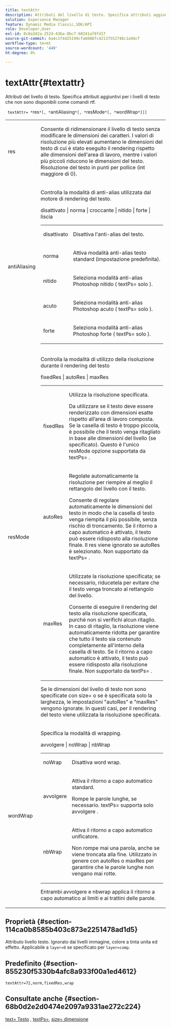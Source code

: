 ```yaml
---
title: textAttr
description: Attributi del livello di testo. Specifica attributi aggiuntivi per i livelli di testo che non sono disponibili come comandi rtf.
solution: Experience Manager
feature: Dynamic Media Classic,SDK/API
role: Developer,User
exl-id: 0c8a3d2a-2524-436a-8bc7-60241af0fd17
source-git-commit: 6a4c1f4425199cfa6088fc42137552748c1a9dcf
workflow-type: tm+mt
source-wordcount: '449'
ht-degree: 0%

---
```


# textAttr{#textattr}

Attributi del livello di testo. Specifica attributi aggiuntivi per i livelli di testo che non sono disponibili come comandi rtf.

` textAttr= *`res`*[, *`antiAliasing`*[, *`resMode`*[, *`wordWrap`*]]]`

<table id="simpletable_0072BF7DF52B4959A14EDEF60A6EBDEE"> 
 <tr class="strow"> 
  <td class="stentry"> <p> <span class="codeph"> <span class="varname"> res </span> </span> </p> </td> 
  <td class="stentry"> <p>Consente di ridimensionare il livello di testo senza modificare le dimensioni dei caratteri. I valori di risoluzione più elevati aumentano le dimensioni del testo di cui è stato eseguito il rendering rispetto alle dimensioni dell'area di lavoro, mentre i valori più piccoli riducono le dimensioni del testo. Risoluzione del testo in punti per pollice (int maggiore di 0). </p> </td> 
 </tr> 
 <tr class="strow"> 
  <td class="stentry"> <p> <span class="codeph"> <span class="varname"> antiAliasing </span> </span> </p> </td> 
  <td class="stentry"> <p>Controlla la modalità di anti-alias utilizzata dal motore di rendering del testo. </p> <p> <span class="codeph"> disattivato | norma | croccante | nitido | forte | liscia </span> </p> <p> 
    <table id="simpletable_AE2331118FCA4BC7877233E287CED6A4"> 
     <tr class="strow"> 
      <td class="stentry"> <p> <span class="codeph"> disattivato </span> </p> </td> 
      <td class="stentry"> <p>Disattiva l'anti-alias del testo. </p> </td> 
     </tr> 
     <tr class="strow"> 
      <td class="stentry"> <p> <span class="codeph"> norma </span> </p> </td> 
      <td class="stentry"> <p>Attiva modalità anti-alias testo standard (impostazione predefinita). </p> </td> 
     </tr> 
     <tr class="strow"> 
      <td class="stentry"> <p> <span class="codeph"> nitido </span> </p> </td> 
      <td class="stentry"> <p>Seleziona modalità anti-alias Photoshop <span class="codeph"> nitido </span> ( <span class="codeph"> textPs= </span> solo ). </p> </td> 
     </tr> 
     <tr class="strow"> 
      <td class="stentry"> <p> <span class="codeph"> acuto </span> </p> </td> 
      <td class="stentry"> <p>Seleziona modalità anti-alias Photoshop <span class="codeph"> acuto </span> ( <span class="codeph"> textPs= </span> solo ). </p> </td> 
     </tr> 
     <tr class="strow"> 
      <td class="stentry"> <p> <span class="codeph"> forte </span> </p> </td> 
      <td class="stentry"> <p>Seleziona modalità anti-alias Photoshop <span class="codeph"> forte </span> ( <span class="codeph"> textPs= </span> solo ). </p> </td> 
     </tr> 
    </table> </p> </td> 
 </tr> 
 <tr class="strow"> 
  <td class="stentry"> <p> <span class="codeph"> <span class="varname"> resMode </span> </span> </p> </td> 
  <td class="stentry"> <p>Controlla la modalità di utilizzo della risoluzione durante il rendering del testo </p> <p> <span class="codeph"> fixedRes | autoRes | maxRes </span> </p> <p> 
    <table id="simpletable_2CFC06DB37154C7C92614FDF7A818DB5"> 
     <tr class="strow"> 
      <td class="stentry"> <p> <span class="codeph"> fixedRes </span> </p> </td> 
      <td class="stentry"> <p>Utilizza la risoluzione specificata. </p> <p>Da utilizzare se il testo deve essere renderizzato con dimensioni esatte rispetto all’area di lavoro composta. Se la casella di testo è troppo piccola, è possibile che il testo venga ritagliato in base alle dimensioni del livello (se specificato). Questo è l'unico <span class="varname"> resMode </span> opzione supportata da <span class="codeph"> textPs= </span>. </p> </td> 
     </tr> 
     <tr class="strow"> 
      <td class="stentry"> <p> <span class="codeph"> autoRes </span> </p> </td> 
      <td class="stentry"> <p>Regolate automaticamente la risoluzione per riempire al meglio il rettangolo del livello con il testo. </p> <p>Consente di regolare automaticamente le dimensioni del testo in modo che la casella di testo venga riempita il più possibile, senza rischio di troncamento. Se il ritorno a capo automatico è attivato, il testo può essere ridisposto alla risoluzione finale. Il <span class="varname"> res </span> viene ignorato se <span class="codeph"> autoRes </span> è selezionato. Non supportato da <span class="codeph"> textPs= </span>. </p> </td> 
     </tr> 
     <tr class="strow"> 
      <td class="stentry"> <p> <span class="codeph"> maxRes </span> </p> </td> 
      <td class="stentry"> <p>Utilizzate la risoluzione specificata; se necessario, riducetela per evitare che il testo venga troncato al rettangolo del livello. </p> <p>Consente di eseguire il rendering del testo alla risoluzione specificata, purché non si verifichi alcun ritaglio. In caso di ritaglio, la risoluzione viene automaticamente ridotta per garantire che tutto il testo sia contenuto completamente all'interno della casella di testo. Se il ritorno a capo automatico è attivato, il testo può essere ridisposto alla risoluzione finale. Non supportato da <span class="codeph"> textPs= </span>. </p> </td> 
     </tr> 
    </table> </p> <p>Se le dimensioni del livello di testo non sono specificate con size= o se è specificata solo la larghezza, le impostazioni "autoRes" e "maxRes" vengono ignorate. In questi casi, per il rendering del testo viene utilizzata la risoluzione specificata. </p> </td> 
 </tr> 
 <tr class="strow"> 
  <td class="stentry"> <p> <span class="codeph"> <span class="varname"> wordWrap </span> </span> </p> </td> 
  <td class="stentry"> <p>Specifica la modalità di wrapping. </p> <p> <span class="codeph"> avvolgere | noWrap | nbWrap </span> </p> <p> 
    <table id="simpletable_FF2510E029EC41E29BC30D9FC2923EA3"> 
     <tr class="strow"> 
      <td class="stentry"> <p> <span class="codeph"> noWrap </span> </p> </td> 
      <td class="stentry"> <p>Disattiva word wrap. </p> </td> 
     </tr> 
     <tr class="strow"> 
      <td class="stentry"> <p> <span class="codeph"> avvolgere </span> </p> </td> 
      <td class="stentry"> <p>Attiva il ritorno a capo automatico standard. </p> <p>Rompe le parole lunghe, se necessario. <span class="codeph"> textPs= </span> supporta solo <span class="codeph"> avvolgere </span>. </p> </td> 
     </tr> 
     <tr class="strow"> 
      <td class="stentry"> <p> <span class="codeph"> nbWrap </span> </p> </td> 
      <td class="stentry"> <p>Attiva il ritorno a capo automatico unificatore. </p> <p>Non rompe mai una parola, anche se viene troncata alla fine. Utilizzato in genere con <span class="codeph"> autoRes </span> o <span class="codeph"> maxRes </span> per garantire che le parole lunghe non vengano mai rotte. </p> </td> 
     </tr> 
    </table> </p> <p>Entrambi <span class="codeph"> avvolgere </span> e <span class="codeph"> nbwrap </span> applica il ritorno a capo automatico ai limiti e ai trattini delle parole. </p> </td> 
 </tr> 
</table>

## Proprietà {#section-114ca0b8585b403c873e2251478ad1d5}

Attributo livello testo. Ignorato dai livelli immagine, colore a tinta unita ed effetto. Applicabile a `layer=0` se specificato per `layer=comp`.

## Predefinito {#section-855230f5330b4afc8a933f00a1ed4612}

`textAttr=72,norm,fixedRes,wrap`

## Consultate anche {#section-68b0d2e2d0474e2097a9331ae272c224}

[text= Testo](../../../../../is-api/http-ref/image-serving-api-ref/c-http-protocol-reference/c-command-reference/r-text.md#reference-84634052e48548539a1ef63cbe41f22f) , [textPs=](../../../../../is-api/http-ref/image-serving-api-ref/c-http-protocol-reference/c-command-reference/r-textps.md#reference-4209a2a6169f44278da2647cfb0cd767), [size= dimensione](../../../../../is-api/http-ref/image-serving-api-ref/c-http-protocol-reference/c-data-types/r-size.md#reference-04d383f32c7b4003bed9978cb854747b)
